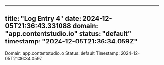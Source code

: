 
---
title: "Log Entry 4"
date: 2024-12-05T21:36:43.331088
domain: "app.contentstudio.io"
status: "default"
timestamp: "2024-12-05T21:36:34.059Z"
---

Domain: app.contentstudio.io
Status: default
Timestamp: 2024-12-05T21:36:34.059Z
